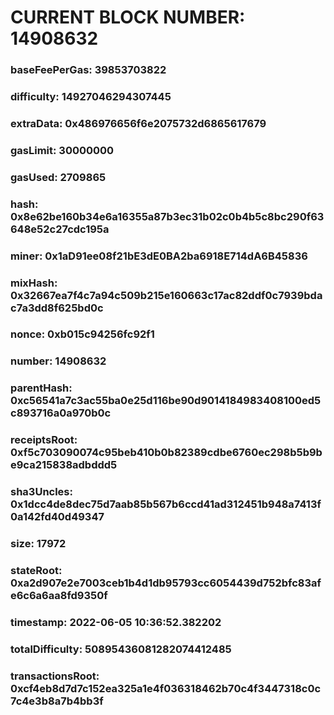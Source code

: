 # CURRENT BLOCK NUMBER: 14908632

### baseFeePerGas: 39853703822
### difficulty: 14927046294307445
### extraData: 0x486976656f6e2075732d6865617679
### gasLimit: 30000000
### gasUsed: 2709865
### hash: 0x8e62be160b34e6a16355a87b3ec31b02c0b4b5c8bc290f63648e52c27cdc195a
### miner: 0x1aD91ee08f21bE3dE0BA2ba6918E714dA6B45836
### mixHash: 0x32667ea7f4c7a94c509b215e160663c17ac82ddf0c7939bdac7a3dd8f625bd0c
### nonce: 0xb015c94256fc92f1
### number: 14908632
### parentHash: 0xc56541a7c3ac55ba0e25d116be90d9014184983408100ed5c893716a0a970b0c
### receiptsRoot: 0xf5c703090074c95beb410b0b82389cdbe6760ec298b5b9be9ca215838adbddd5
### sha3Uncles: 0x1dcc4de8dec75d7aab85b567b6ccd41ad312451b948a7413f0a142fd40d49347
### size: 17972
### stateRoot: 0xa2d907e2e7003ceb1b4d1db95793cc6054439d752bfc83afe6c6a6aa8fd9350f
### timestamp: 2022-06-05 10:36:52.382202
### totalDifficulty: 50895436081282074412485
### transactionsRoot: 0xcf4eb8d7d7c152ea325a1e4f036318462b70c4f3447318c0c7c4e3b8a7b4bb3f
